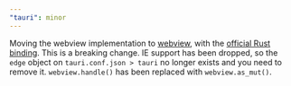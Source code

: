 ```yaml
---
"tauri": minor
---
```


Moving the webview implementation to [webview](https://github.com/webview/webview), with the [official Rust binding](https://github.com/webview/webview_rust).
This is a breaking change.
IE support has been dropped, so the `edge` object on `tauri.conf.json > tauri` no longer exists and you need to remove it.
`webview.handle()` has been replaced with `webview.as_mut()`.

